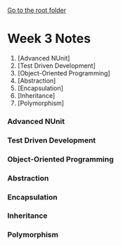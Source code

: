 [Go to the root folder](https://github.com/RicardoGoncalves-CS/Sparta)

# Week 3 Notes

1. [Advanced NUnit]
2. [Test Driven Development]
3. [Object-Oriented Programming]
4. [Abstraction]
5. [Encapsulation]
6. [Inheritance]
7. [Polymorphism]

### Advanced NUnit



### Test Driven Development



### Object-Oriented Programming



### Abstraction



### Encapsulation



### Inheritance



### Polymorphism

